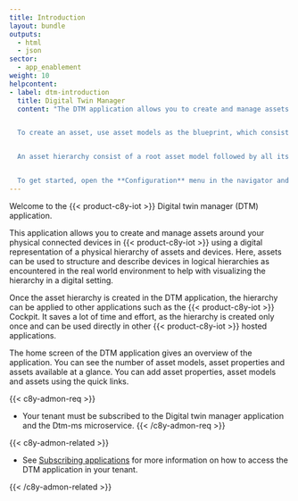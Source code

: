 ```yaml
---
title: Introduction
layout: bundle
outputs:
  - html
  - json
sector:
  - app_enablement
weight: 10
helpcontent:
- label: dtm-introduction
  title: Digital Twin Manager
  content: "The DTM application allows you to create and manage assets around your physical connected devices in Cumulocity IoT through the digital representation of a physical hierarchy of assets and devices.


  To create an asset, use asset models as the blueprint, which consist of one or more asset properties as well as one or more child asset models.  


  An asset hierarchy consist of a root asset model followed by all its subsequent child asset models. Each hierarchy level can consist of asset properties for the asset, as well as its subassets and devices.


  To get started, open the **Configuration** menu in the navigator and create the necessary asset models and asset properties in the **Asset models** and **Asset properties** pages respectively . Afterwards, navigate back to the **Assets** menu in the navigator and click **Add asset** on the top right corner to create the assets. "
---
```


Welcome to the {{< product-c8y-iot >}} Digital twin manager (DTM) application.

This application allows you to create and manage assets around your physical connected devices in {{< product-c8y-iot >}} using a digital representation of a physical hierarchy of assets and devices. Here, assets can be used to structure and describe devices in logical hierarchies as encountered in the real world environment to help with visualizing the hierarchy in a digital setting.

Once the asset hierarchy is created in the DTM application, the hierarchy can be applied to other applications such as the {{< product-c8y-iot >}} Cockpit. It saves a lot of time and effort, as the hierarchy is created only once and can be used directly in other {{< product-c8y-iot >}} hosted applications.

The home screen of the DTM application gives an overview of the application. You can see the number of asset models, asset properties and assets available at a glance. You can add asset properties, asset models and assets using the quick links.

{{< c8y-admon-req >}}
* Your tenant must be subscribed to the Digital twin manager application and the Dtm-ms microservice.
{{< /c8y-admon-req >}}

{{< c8y-admon-related >}}
* See [Subscribing applications](/enterprise-tenant/managing-tenants/#subscribing-applications) for more information on how to access the DTM application in your tenant.

{{< /c8y-admon-related >}}
